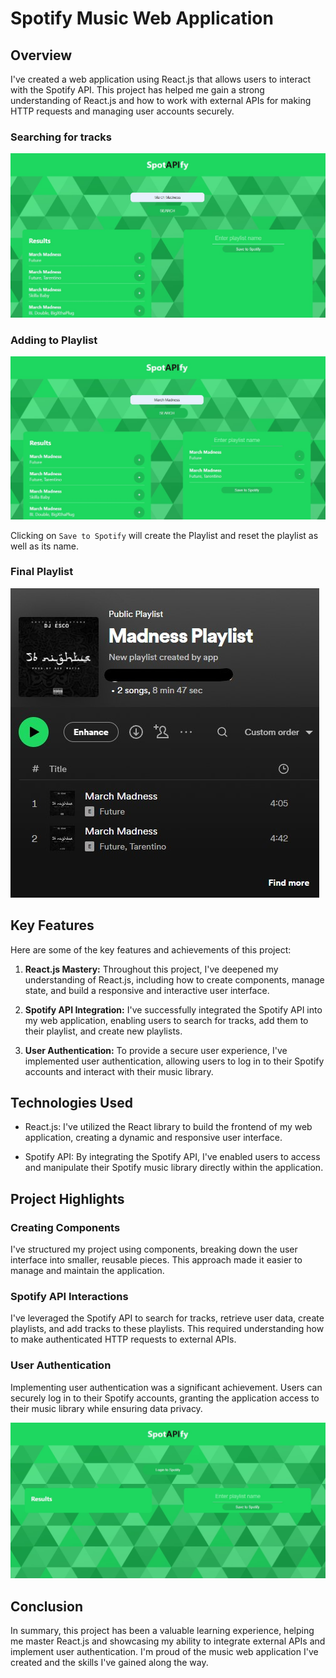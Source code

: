 # Spotify Music Web Application

## Overview

I've created a web application using React.js that allows users to interact with the Spotify API. 
This project has helped me gain a strong understanding of React.js and how to work with external APIs for making HTTP requests and managing user accounts securely.

### Searching for tracks
![track view](./track-view.jpg)

### Adding to Playlist
![playlist view](./playlist-view.jpg)

Clicking on `Save to Spotify` will create the Playlist and reset the playlist as well as its name.

### Final Playlist
![spotify view](./spotify-view.jpg)

## Key Features

Here are some of the key features and achievements of this project:

1. **React.js Mastery:** Throughout this project, I've deepened my understanding of React.js, including how to create components, manage state, and build a responsive and interactive user interface.

2. **Spotify API Integration:** I've successfully integrated the Spotify API into my web application, enabling users to search for tracks, add them to their playlist, and create new playlists.

3. **User Authentication:** To provide a secure user experience, I've implemented user authentication, allowing users to log in to their Spotify accounts and interact with their music library.


## Technologies Used

- React.js: I've utilized the React library to build the frontend of my web application, creating a dynamic and responsive user interface.

- Spotify API: By integrating the Spotify API, I've enabled users to access and manipulate their Spotify music library directly within the application.

## Project Highlights

### Creating Components

I've structured my project using components, breaking down the user interface into smaller, reusable pieces. 
This approach made it easier to manage and maintain the application.

### Spotify API Interactions

I've leveraged the Spotify API to search for tracks, retrieve user data, create playlists, and add tracks to these playlists. 
This required understanding how to make authenticated HTTP requests to external APIs.

### User Authentication

Implementing user authentication was a significant achievement. 
Users can securely log in to their Spotify accounts, granting the application access to their music library while ensuring data privacy.

![start view](./start-view.jpg)

## Conclusion

In summary, this project has been a valuable learning experience, helping me master React.js and showcasing my ability to integrate external APIs and implement user authentication. 
I'm proud of the music web application I've created and the skills I've gained along the way.